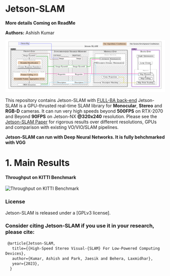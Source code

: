 # Jetson-SLAM
**More details Coming on ReadMe**

**Authors:** Ashish Kumar

![Jetson-SLAM Design](/assets/img/jetson-slam.png "Jetson-SLAM")

This repository contains Jetson-SLAM with [FULL-BA back-end](https://128.84.21.199/pdf/1610.06475.pdf)
Jetson-SLAM is a GPU-thrusted real-time SLAM library for **Monocular**, **Stereo** and **RGB-D** cameras. It can run very high speeds beyond **500FPS** on RTX-2070 and Beyond **90FPS** on Jetson-NX **@320x240** resolution. Please see the [Jetson-SLAM Paper](https://drive.google.com/file/d/1KagYH0YVSDOeBwv4oHyKrmndOF7Sc_TV/view?usp=drive_link) for rigorous results over different resolutions, GPUs and comparison with existing VO/VIO/SLAM pipelines.

**Jetson-SLAM can run with Deep Neural Networks. It is fully behchmarked with VGG**



# 1. Main Results
#### Throughput on KITTI Benchmark
![Throughput on KITTI Benchmark](/assets/img/fig1.png")


### License

Jetson-SLAM is released under a [GPLv3 license].

### Consider citing Jetson-SLAM if you use it in your research, please cite:

     @article{Jetson-SLAM,
       title={{High-Speed Stereo Visual-{SLAM} For Low-Powered Computing Devices},
       author={Kumar, Ashish and Park, Jaesik and Behera, Laxmidhar},
       year={2023},
      }


